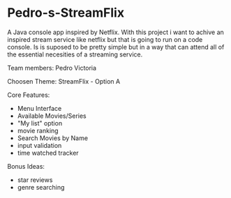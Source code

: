 # Pedro-s-StreamFlix
A Java console app inspired by Netflix. With this project i want to achive an inspired stream service like netflix but that is going to run on a code console.
Is is suposed to be pretty simple but in a way that can attend all of the essential necesities of a streaming service.

Team members: 
Pedro Victoria

Choosen Theme: 
StreamFlix - Option A

Core Features: 
- Menu Interface
- Available Movies/Series
- "My list" option
- movie ranking
- Search Movies by Name
- input validation
- time watched tracker

Bonus Ideas:
- star reviews
- genre searching
